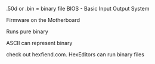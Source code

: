 .50d or .bin = binary file
BIOS - Basic Input Output System

Firmware on the Motherboard

Runs pure binary

ASCII can represent binary

check out hexfiend.com. HexEditors can run binary files

